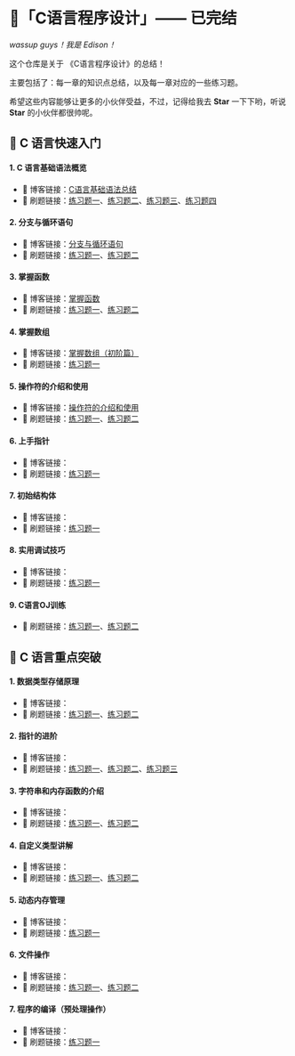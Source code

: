# 🥘「C语言程序设计」—— 已完结
*wassup guys！我是 Edison！*

这个仓库是关于 《C语言程序设计》的总结！

主要包括了：每一章的知识点总结，以及每一章对应的一些练习题。

希望这些内容能够让更多的小伙伴受益，不过，记得给我去 **Star** 一下下哟，听说 **Star** 的小伙伴都很帅呢。

## 🍟 C 语言快速入门

#### 1. C 语言基础语法概览

- 🥐 博客链接：[C语言基础语法总结](https://blog.csdn.net/m0_63325890/article/details/122208282)
- 📝 刷题链接：[练习题一](https://github.com/LuvKobe/C-Programming/blob/main/01-C语言基础语言概览/01练习题一.md)、[练习题二](https://github.com/LuvKobe/C-Programming/blob/main/01-C语言基础语言概览/02练习题二.md)、[练习题三](https://github.com/LuvKobe/C-Programming/blob/main/01-C语言基础语言概览/03练习题三.md)、[练习题四](https://github.com/LuvKobe/C-Programming/blob/main/01-C语言基础语言概览/04练习题四.md)

#### 2. 分支与循环语句

- 🥐  博客链接：[分支与循环语句](https://blog.csdn.net/m0_63325890/article/details/122284917)
- 📝 刷题链接：[练习题一](https://github.com/LuvKobe/C-Programming/blob/main/02-分支与循环语句/01练习题一.md)、[练习题二](https://github.com/LuvKobe/C-Programming/blob/main/02-分支与循环语句/02练习题二.md)

#### 3. 掌握函数

- 🥐  博客链接：[掌握函数](https://blog.csdn.net/m0_63325890/article/details/122445552)
- 📝 刷题链接：[练习题一](https://github.com/LuvKobe/C-Programming/blob/main/03-掌握函数/01练习题一.md)、[练习题二](https://github.com/LuvKobe/C-Programming/blob/main/03-掌握函数/02练习题二.md)

#### 4. 掌握数组

- 🥐  博客链接：[掌握数组（初阶篇）](https://blog.csdn.net/m0_63325890/article/details/121549181)
- 📝 刷题链接：[练习题一](https://github.com/LuvKobe/C-Programming/blob/main/04-掌握数组/01练习题一.md)

#### 5. 操作符的介绍和使用

- 🥐  博客链接：[操作符的介绍和使用](https://blog.csdn.net/m0_63325890/article/details/121442688)
- 📝 刷题链接：[练习题一](https://github.com/LuvKobe/C-Programming/blob/main/05-操作符的介绍和使用/01练习题一.md)、[练习题二](https://github.com/LuvKobe/C-Programming/blob/main/05-操作符的介绍和使用/02练习题二.md)

#### 6. 上手指针

- 🥐  博客链接：
- 📝 刷题链接：[练习题一](https://github.com/LuvKobe/C-Programming/blob/main/06-上手指针/01练习题一.md)

#### 7. 初始结构体

- 🥐  博客链接：
- 📝 刷题链接：[练习题一](https://github.com/LuvKobe/C-Programming/blob/main/07-初始结构体/01练习题一.md)

#### 8. 实用调试技巧

- 🥐  博客链接：
- 📝 刷题链接：[练习题一](https://github.com/LuvKobe/C-Programming/blob/main/08-实用调试技巧/01练习题一.md)

#### 9. C语言OJ训练

- 📝 刷题链接：[练习题一](https://github.com/LuvKobe/C-Programming/blob/main/09-初始OJ练习/01练习题一.md)、[练习题二](https://github.com/LuvKobe/C-Programming/blob/main/09-初始OJ练习/02练习题二.md)

## 🌭 C 语言重点突破

#### 1. 数据类型存储原理

- 🥐  博客链接：
- 📝 刷题链接：[练习题一](https://github.com/LuvKobe/C-Programming/blob/main/11-数据类型存储原理/01练习题一.md)、[练习题二](https://github.com/LuvKobe/C-Programming/blob/main/11-数据类型存储原理/02练习题二.md)

#### 2. 指针的进阶

- 🥐  博客链接：
- 📝 刷题链接：[练习题一](https://github.com/LuvKobe/C-Programming/blob/main/12-指针的进阶/01练习题一.md)、[练习题二](https://github.com/LuvKobe/C-Programming/blob/main/12-指针的进阶/02练习题二.md)、[练习题三](https://github.com/LuvKobe/C-Programming/blob/main/12-指针的进阶/03练习题三.md)

#### 3. 字符串和内存函数的介绍

- 🥐  博客链接：
- 📝 刷题链接：[练习题一](https://github.com/LuvKobe/C-Programming/blob/main/13-字符串和内存函数的介绍/01练习题一.md)、[练习题二](https://github.com/LuvKobe/C-Programming/blob/main/13-字符串和内存函数的介绍/02练习题二..md)

#### 4. 自定义类型讲解

- 🥐  博客链接：
- 📝 刷题链接：[练习题一](https://github.com/LuvKobe/C-Programming/blob/main/14-自定义类型讲解/01练习题一.md)、[练习题二](https://github.com/LuvKobe/C-Programming/blob/main/14-自定义类型讲解/02练习题二.md)

#### 5. 动态内存管理

- 🥐  博客链接：
- 📝 刷题链接：[练习题一](https://github.com/LuvKobe/C-Programming/blob/main/15-动态内存管理/01练习题一.md)

#### 6. 文件操作

- 🥐  博客链接：
- 📝 刷题链接：[练习题一](https://github.com/LuvKobe/C-Programming/blob/main/16-文件操作/01练习题一.md)、[练习题二](https://github.com/LuvKobe/C-Programming/blob/main/16-文件操作/02练习题二.md)

#### 7. 程序的编译（预处理操作）

- 🥐  博客链接：
- 📝 刷题链接：[练习题一](https://github.com/LuvKobe/C-Programming/blob/main/17-程序的编译（预处理操作）/01练习题一.md)
